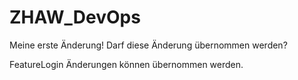 # ZHAW_DevOps

Meine erste Änderung!
Darf diese Änderung übernommen werden?

FeatureLogin Änderungen können übernommen werden.